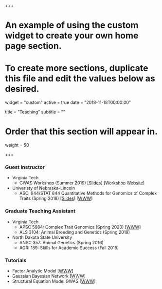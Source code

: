+++
# An example of using the custom widget to create your own home page section.
# To create more sections, duplicate this file and edit the values below as desired.
widget = "custom"
active = true
date = "2018-11-18T00:00:00"

title = "Teaching"
subtitle = ""

# Order that this section will appear in.
weight = 50

+++
### Guest Instructor 
  * Virginia Tech 
      * GWAS Workshop (Summer 2019) \[[Slides](/Rmd/GWASWorkshop_day3/BCFA_BN.html)\] \[[Workshop Website](http://morotalab.org/VTGWAS2019/VTGWAS2019.html)\]
  * Univeristy of Nebraska-Lincoln 
      * ASCI 944/STAT 844 Quantitative Methods for Genomics of Complex Traits (Spring 2018) \[[Slides](/pdf/Teaching/BLUP_MME.pdf)\] \[[WWW](/Rmd/Teaching/GBLUP.html)\]
  

### Graduate Teaching Assistant
  * Virginia Tech 
      * APSC 5984: Complex Trait Genomics (Spring 2020) \[[WWW](http://morotalab.org/apsc5984-2020/APSC5984.html)\]
      * ALS 3104: Animal Breeding and Genetics (Spring 2019)
  * North Dakota State University
      * ANSC 357: Animal Genetics (Spring 2016)
      * AGRI 189: Skills for Academic Success (Fall 2015)
    
### Tutorials
  * Factor Analytic Model \[[WWW](/Rmd/Teaching/FA.html)\]
  * Gaussian Bayesian Network \[[WWW](/Rmd/Teaching/GBN.html)\]
  * Structural Equation Model GWAS \[[WWW](/Rmd/Teaching/SEMGWAS.html)\]
  
  



